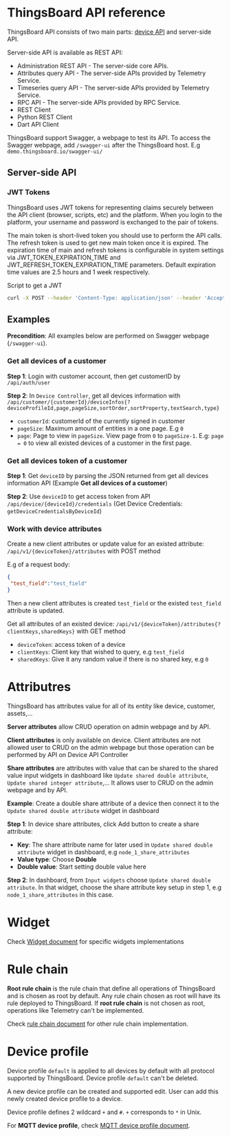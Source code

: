 # ThingsBoard API reference

ThingsBoard API consists of two main parts: [device API](https://github.com/TranPhucVinh/ESP8266-Arduino-framework/blob/master/Platforms%20interaction/ThingsBoard/Device%20API.md) and server-side API.

Server-side API is available as REST API:

* Administration REST API - The server-side core APIs.
* Attributes query API - The server-side APIs provided by Telemetry Service.
* Timeseries query API - The server-side APIs provided by Telemetry Service.
* RPC API - The server-side APIs provided by RPC Service.
* REST Client
* Python REST Client
* Dart API Client

ThingsBoard support Swagger, a webpage to test its API. To access the Swagger webpage, add ``/swagger-ui`` after the ThingsBoard host. E.g ``demo.thingsboard.io/swagger-ui/``

## Server-side API

### JWT Tokens

ThingsBoard uses JWT tokens for representing claims securely between the API client (browser, scripts, etc) and the platform. When you login to the platform, your username and password is exchanged to the pair of tokens. 

The main token is short-lived token you should use to perform the API calls. The refresh token is used to get new main token once it is expired. The expiration time of main and refresh tokens is configurable in system settings via JWT_TOKEN_EXPIRATION_TIME and JWT_REFRESH_TOKEN_EXPIRATION_TIME parameters. Default expiration time values are 2.5 hours and 1 week respectively.

Script to get a JWT

```sh
curl -X POST --header 'Content-Type: application/json' --header 'Accept: application/json' -d '{"username":"tranphucvinh96@gmail.com", "password":"iotdev_admin"}' 'http://THINGSBOARD_URL/api/auth/login'
```

## Examples

**Precondition**: All examples below are performed on Swagger webpage (``/swagger-ui``).

### Get all devices of a customer

**Step 1**: Login with customer account, then get customerID by ``/api/auth/user``

**Step 2**: In ``Device Controller``, get all devices information with ``/api/customer/{customerId}/deviceInfos{?deviceProfileId,page,pageSize,sortOrder,sortProperty,textSearch,type}``

* ``customerId``: customerId of the currently signed in customer
* ``pageSize``: Maximum amount of entities in a one page. E.g ``0``
* ``page``: Page to view in ``pageSize``. View page from ``0`` to ``pageSize-1``. E.g: ``page = 0`` to view all existed devices of a customer in the first page.

### Get all devices token of a customer

**Step 1**: Get ``deviceID`` by parsing the JSON returned from get all devices information API (Example **Get all devices of a customer**)

**Step 2**: Use ``deviceID`` to get access token from API ``/api/device/{deviceId}/credentials`` (Get Device Credentials: ``getDeviceCredentialsByDeviceId``)

### Work with device attributes

Create a new client attributes or update value for an existed attribute: ``/api/v1/{deviceToken}/attributes`` with POST method

E.g of a request body:

```json
{
 "test_field":"test_field"
}
```

Then a new client attributes is created ``test_field`` or the existed ``test_field`` attribute is updated.

Get all attributes of an existed device: ``/api/v1/{deviceToken}/attributes{?clientKeys,sharedKeys}`` with GET method

* ``deviceToken``: access token of a device
* ``clientKeys``: Client key that wished to query, e.g ``test_field``
* ``sharedKeys``: Give it any random value if there is no shared key, e.g ``0``


# Attributres

ThingsBoard has attributes value for all of its entity like device, customer, assets,...

**Server attributes** allow CRUD operation on admin webpage and by API.

**Client attributes** is only available on device. Client attributes are not allowed user to CRUD on the admin webpage but those operation can be performed by API on 
Device API Controller

**Share attributes** are attributes with value that can be shared to the shared value input widgets in dashboard like ``Update shared double attribute``, ``Update shared integer attribute``,... It allows user to CRUD on the admin webpage and by API.

**Example**: Create a double share attribute of a device then connect it to the ``Update shared double attribute`` widget in dashboard

**Step 1**: In device share attributes, click Add button to create a share attribute:

* **Key**: The share attribute name for later used in ``Update shared double attribute`` widget in dashboard, e.g ``node_1_share_attributes``	
* **Value type**: Choose **Double**
* **Double value**: Start setting double value here

**Step 2**: In dashboard, from ``Input widgets`` choose ``Update shared double attribute``. In that widget, choose the share attribute key setup in step 1, e.g ``node_1_share_attributes`` in this case.

# Widget

Check [Widget document](Widget.md) for specific widgets implementations

# Rule chain

**Root rule chain** is the rule chain that define all operations of ThingsBoard and is chosen as root by default. Any rule chain chosen as root will have its rule deployed to ThingsBoard. If **root rule chain** is not chosen as root, operations like Telemetry can't be implemented.

Check [rule chain document](Rule%20chain) for other rule chain implementation.

# Device profile

Device profile ``default`` is applied to all devices by default with all protocol supported by ThingsBoard. Device profile ``default`` can't be deleted.

A new device profile can be created and supported edit. User can add this newly created device profile to a device.

Device profile defines 2 wildcard ``+`` and ``#``. ``+`` corresponds to ``*`` in Unix.

For **MQTT device profile**, check [MQTT device profile document](https://github.com/TranPhucVinh/Linux-Shell/blob/master/Platforms%20interaction/ThingsBoard/MQTT.md#mqtt-device-profile).
